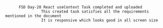           FSD Day-28 React useContext Task completed and uploaded
                    This created task satisfies all the requirements mentioned in the document
                    It is responsive which looks good in all screen size
